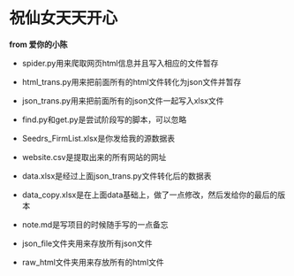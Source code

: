 # 祝仙女天天开心

**from 爱你的小陈**

+ spider.py用来爬取网页html信息并且写入相应的文件暂存

+ html_trans.py用来把前面所有的html文件转化为json文件并暂存

+ json_trans.py用来把前面所有的json文件一起写入xlsx文件

+ find.py和get.py是尝试阶段写的脚本，可以忽略

+ Seedrs_FirmList.xlsx是你发给我的源数据表

+ website.csv是提取出来的所有网站的网址

+ data.xlsx是经过上面json_trans.py文件转化后的数据表

+ data_copy.xlsx是在上面data基础上，做了一点修改，然后发给你的最后的版本

+ note.md是写项目的时候随手写的一点备忘

+ json_file文件夹用来存放所有json文件

+ raw_html文件夹用来存放所有的html文件